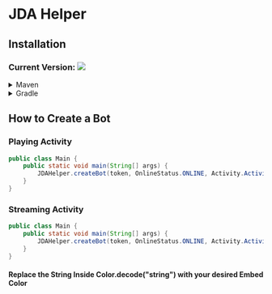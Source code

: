# JDA Helper

## Installation

### Current Version: [![](https://jitpack.io/v/Bensonheimer992/JDA-Helper.svg)](https://jitpack.io/#Bensonheimer992/JDA-Helper)

<details>
 <summary>Maven</summary>

```xml
    <repository>
        <id>jitpack.io</id>
        <url>https://jitpack.io</url>
    </repository>
```
```xml
    <dependency>
        <groupId>com.github.Bensonheimer992</groupId>
        <artifactId>JDA-Helper</artifactId>
        <version>x.y.z</version>
    </dependency>
```

</details>

<details>
<summary>Gradle</summary>

```
dependencyResolutionManagement {
		repositoriesMode.set(RepositoriesMode.FAIL_ON_PROJECT_REPOS)
		repositories {
			mavenCentral()
			maven { url 'https://jitpack.io' }
		}
	}
```

```

dependencies {
		implementation 'com.github.User:Repo:Tag'
}

```

</details>

## How to Create a Bot


### Playing Activity

```java
public class Main {
    public static void main(String[] args) {
        JDAHelper.createBot(token, OnlineStatus.ONLINE, Activity.ActivityType.PLAYING, "Minecraft",  Color.decode("0x0d3070"));
    }
}
```

### Streaming Activity

```java
public class Main {
    public static void main(String[] args) {
        JDAHelper.createBot(token, OnlineStatus.ONLINE, Activity.ActivityType.STREAMING, "Minecraft", "https://twitch.tv/bensonheimer992",  Color.decode("0x0d3070"));
    }
}
```

#### Replace the String Inside Color.decode("string") with your desired Embed Color

